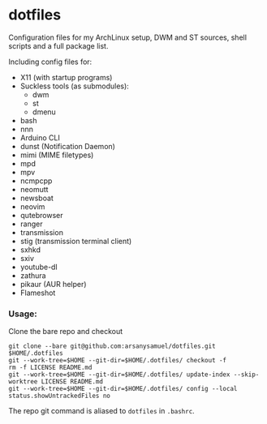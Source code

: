 # dotfiles

Configuration files for my ArchLinux setup, DWM and ST sources, shell scripts and a full package list. 

Including config files for:
- X11 (with startup programs)
- Suckless tools (as submodules):
  - dwm
  - st
  - dmenu
- bash
- nnn
- Arduino CLI
- dunst (Notification Daemon)
- mimi (MIME filetypes)
- mpd
- mpv
- ncmpcpp
- neomutt
- newsboat
- neovim
- qutebrowser
- ranger
- transmission
- stig (transmission terminal client)
- sxhkd
- sxiv
- youtube-dl
- zathura
- pikaur (AUR helper)
- Flameshot


### Usage:
Clone the bare repo and checkout
```
git clone --bare git@github.com:arsanysamuel/dotfiles.git $HOME/.dotfiles
git --work-tree=$HOME --git-dir=$HOME/.dotfiles/ checkout -f
rm -f LICENSE README.md
git --work-tree=$HOME --git-dir=$HOME/.dotfiles/ update-index --skip-worktree LICENSE README.md
git --work-tree=$HOME --git-dir=$HOME/.dotfiles/ config --local status.showUntrackedFiles no
```
The repo git command is aliased to `dotfiles` in `.bashrc`.
